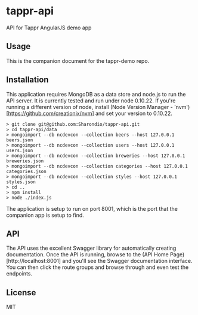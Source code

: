# tappr-api

API for Tappr AngularJS demo app

## Usage
This is the companion document for the tappr-demo repo.

## Installation
This application requires MongoDB as a data store and node.js to run the API server. It is currently tested and run under node 0.10.22. If you're running a different version of node, install (Node Version Manager - 'nvm')[https://github.com/creationix/nvm] and set your version to 0.10.22.

    > git clone git@github.com:Sharondio/tappr-api.git
    > cd tappr-api/data
    > mongoimport --db ncdevcon --collection beers --host 127.0.0.1 beers.json
    > mongoimport --db ncdevcon --collection users --host 127.0.0.1 users.json
    > mongoimport --db ncdevcon --collection breweries --host 127.0.0.1 breweries.json
    > mongoimport --db ncdevcon --collection categories --host 127.0.0.1 categories.json
    > mongoimport --db ncdevcon --collection styles --host 127.0.0.1 styles.json
    > cd ..
    > npm install
    > node ./index.js

The application is setup to run on port 8001, which is the port that the companion app is setup to find.

## API

The API uses the excellent Swagger library for automatically creating documentation. Once the API is running, browse to the (API Home Page)[http://localhost:8001] and you'll see the Swagger documentation interface.
You can then click the route groups and browse through and even test the endpoints.

## License

MIT
